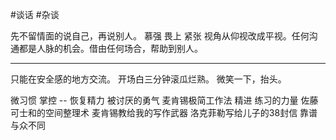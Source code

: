 #谈话 #杂谈 

先不留情面的说自己，再说别人。
慕强 畏上 紧张
视角从仰视改成平视。任何沟通都是人脉的机会。借由任何场合，帮助到别人。

---
只能在安全感的地方交流。
开场白三分钟滚瓜烂熟。
微笑一下，抬头。

微习惯
掌控 -- 恢复精力
被讨厌的勇气
麦肯锡极简工作法
精进
练习的力量
佐藤可士和的空间整理术
麦肯锡教给我的写作武器
洛克菲勒写给儿子的38封信
靠谱
与众不同




















                 
